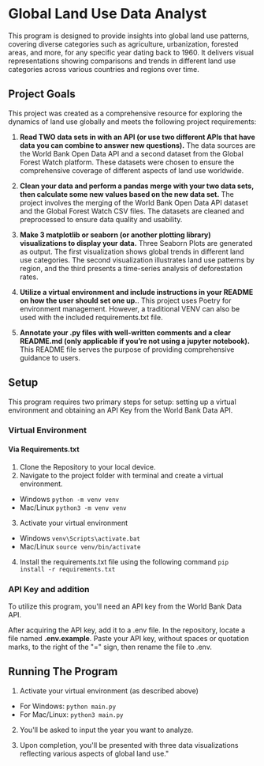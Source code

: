 # Global Land Use Data Analyst

This program is designed to provide insights into global land use patterns, covering diverse categories such as agriculture, urbanization, forested areas, and more, for any specific year dating back to 1960. It delivers visual representations showing comparisons and trends in different land use categories across various countries and regions over time. 

## Project Goals

This project was created as a comprehensive resource for exploring the dynamics of land use globally and meets the following project requirements: 

1. **Read TWO data sets in with an API (or use two different APIs that have data you can combine to answer new questions).**
The data sources are the World Bank Open Data API and a second dataset from the Global Forest Watch platform. These datasets were chosen to ensure the comprehensive coverage of different aspects of land use worldwide.

2. **Clean your data and perform a pandas merge with your two data sets, then calculate some new values based on the new data set.**
The project involves the merging of the World Bank Open Data API dataset and the Global Forest Watch CSV files. The datasets are cleaned and preprocessed to ensure data quality and usability.

3. **Make 3 matplotlib or seaborn (or another plotting library) visualizations to display your data.**
Three Seaborn Plots are generated as output. The first visualization shows global trends in different land use categories. The second visualization illustrates land use patterns by region, and the third presents a time-series analysis of deforestation rates.

4. **Utilize a virtual environment and include instructions in your README on how the user should set one up.**.
This project uses Poetry for environment management. However, a traditional VENV can also be used with the included requirements.txt file.

5. **Annotate your .py files with well-written comments and a clear README.md (only applicable if you’re not using a jupyter notebook).**
This README file serves the purpose of providing comprehensive guidance to users. 

## Setup

This program requires two primary steps for setup: setting up a virtual environment and obtaining an API Key from the World Bank Data API.

### Virtual Environment 


#### Via Requirements.txt
1. Clone the Repository to your local device. 
2. Navigate to the project folder with terminal and create a virtual environment.
- Windows
`python -m venv venv`
- Mac/Linux
`python3 -m venv venv`
3. Activate your virtual environment 
- Windows 
`venv\Scripts\activate.bat`
- Mac/Linux
`source venv/bin/activate`
4. Install the requirements.txt file using the following command 
`pip install -r requirements.txt`

### API Key and addition

To utilize this program, you'll need an API key from the World Bank Data API. 

After acquiring the API key, add it to a .env file. In the repository, locate a file named **.env.example**. Paste your API key, without spaces or quotation marks, to the right of the "=" sign, then rename the file to .env.

## Running The Program

1. Activate your virtual environment (as described above)
- For Windows: 
`python main.py`
- For Mac/Linux:
`python3 main.py`

2. You'll be asked to input the year you want to analyze.

3. Upon completion, you'll be presented with three data visualizations reflecting various aspects of global land use."
